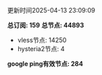 更新时间2025-04-13 23:09:09

**总订阅: 159**
**总节点: 44893**
- vless节点: 14250
- hysteria2节点: 4

**google ping有效节点: 284**
